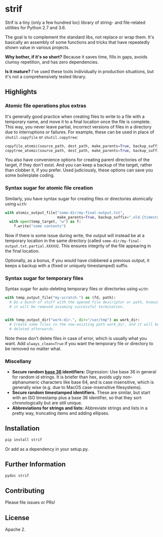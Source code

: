 # strif

Strif is a tiny (only a few hundred loc) library of string- and file-related utilities
for Python 2.7 and 3.6.

The goal is to complement the standard libs, not replace or wrap them.
It's basically an assembly of some functions and tricks that have repeatedly
shown value in various projects.

**Why bother, if it's so short?**
Because it saves time, fills in gaps, avoids clumsy repetition, and has
zero dependencies.

**Is it mature?**
I've used these tools individually in production situations,
but it's not a comprehensively tested library.


## Highlights

### Atomic file operations plus extras

It's generally good practice when creating files to write to a file with a
temporary name, and move it to a final location once the file is complete.
This way, you never leave partial, incorrect versions of files in a directory
due to interruptions or failures. For example, these can be used in place of
`shutil.copyfile` or `shutil.copytree`:

```python
copyfile_atomic(source_path, dest_path, make_parents=True, backup_suffix=None)
copytree_atomic(source_path, dest_path, make_parents=True, backup_suffix=None, symlinks=False)
```

You also have convenience options for creating parent directories of the
target, if they don't exist. And you can keep a backup of the target, rather
than clobber it, if you prefer. Used judiciously, these options can save you some
boilerplate coding.

### Syntax sugar for atomic file creation

Similarly, you have syntax sugar for creating files or directories atomically using `with`:

```python
with atomic_output_file("some-dir/my-final-output.txt",
                        make_parents=True, backup_suffix=".old.{timestamp}") as temp_target:
  with open(temp_target, "w") as f:
    f.write("some contents")
```

Now if there is some issue during write, the output will instead be at a
temporary location in the same directory (called `some-dir/my-final-output.txt.partial.XXXXX`).
This ensures integrity of the file appearing in the final location.

Optionally, as a bonus, if you would have clobbered a previous output,
it keeps a backup with a (fixed or uniquely timestamped) suffix.

### Syntax sugar for temporary files

Syntax sugar for auto-deleting temporary files or directories using `with`:

```python
with temp_output_file("my-scratch.") as (fd, path):
  # Do a bunch of stuff with the opened file descriptor or path, knowing
  # it will be removed assuming successful termination.


with temp_output_dir("work-dir.", dir="/var/tmp") as work_dir:
  # Create some files in the now-existing path work_dir, and it will be
  # deleted afterwords.
```

Note these don't delete files in case of error, which is usually what you want.
Add `always_clean=True` if you want the temporary file or directory to be removed
no matter what.

### Miscellany

- **Secure random [base 36](https://en.wikipedia.org/wiki/Base36) identifiers:**
  Digression: Use base 36 in general for random id strings. It is briefer than
  hex, avoids ugly non-alphanumeric characters like base 64, and is case insensitive,
  which is generally wise (e.g. due to MacOS case-insensitive filesystems).
- **Secure random timestamped identifiers.** These are similar, but start with
  an ISO timestamp plus a base 36 identifier, so that they sort chronologically but
  are still unique.
- **Abbreviations for strings and lists:** Abbreviate strings and lists in a pretty way,
  truncating items and adding ellipses.

## Installation

```bash
pip install strif
```

Or add as a dependency in your setup.py.

## Further Information

```bash
pydoc strif
```

## Contributing

Please file issues or PRs!

## License

Apache 2.
